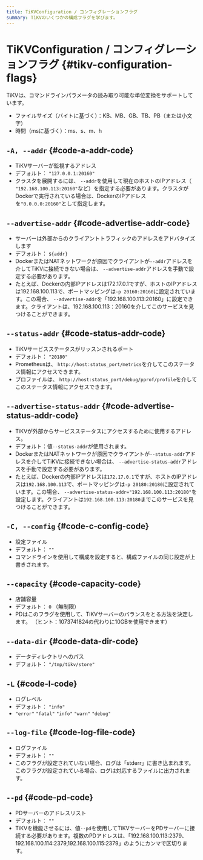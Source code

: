```yaml
---
title: TiKVConfiguration / コンフィグレーションフラグ
summary: TiKVのいくつかの構成フラグを学びます。
---
```


# TiKVConfiguration / コンフィグレーションフラグ {#tikv-configuration-flags}

TiKVは、コマンドラインパラメータの読み取り可能な単位変換をサポートしています。

-   ファイルサイズ（バイトに基づく）：KB、MB、GB、TB、PB（または小文字）
-   時間（msに基づく）：ms、s、m、h

## <code>-A, --addr</code> {#code-a-addr-code}

-   TiKVサーバーが監視するアドレス
-   デフォルト： `"127.0.0.1:20160"`
-   クラスタを展開するには、 `--addr`を使用して現在のホストのIPアドレス（ `"192.168.100.113:20160"`など）を指定する必要があります。クラスタがDockerで実行されている場合は、DockerのIPアドレスを`"0.0.0.0:20160"`として指定します。

## <code>--advertise-addr</code> {#code-advertise-addr-code}

-   サーバーは外部からのクライアントトラフィックのアドレスをアドバタイズします
-   デフォルト： `${addr}`
-   DockerまたはNATネットワークが原因でクライアントが`--addr`アドレスを介してTiKVに接続できない場合は、 `--advertise-addr`アドレスを手動で設定する必要があります。
-   たとえば、Dockerの内部IPアドレスは172.17.0.1ですが、ホストのIPアドレスは192.168.100.113で、ポートマッピングは`-p 20160:20160`に設定されています。この場合、 `--advertise-addr`を「192.168.100.113:20160」に設定できます。クライアントは、192.168.100.113：20160を介してこのサービスを見つけることができます。

## <code>--status-addr</code> {#code-status-addr-code}

-   TiKVサービスステータスがリッスンされるポート
-   デフォルト： `"20180"`
-   Prometheusは、 `http://host:status_port/metrics`を介してこのステータス情報にアクセスできます。
-   プロファイルは、 `http://host:status_port/debug/pprof/profile`を介してこのステータス情報にアクセスできます。

## <code>--advertise-status-addr</code> {#code-advertise-status-addr-code}

-   TiKVが外部からサービスステータスにアクセスするために使用するアドレス。
-   デフォルト：値`--status-addr`が使用されます。
-   DockerまたはNATネットワークが原因でクライアントが`--status-addr`アドレスを介してTiKVに接続できない場合は、 `--advertise-status-addr`アドレスを手動で設定する必要があります。
-   たとえば、Dockerの内部IPアドレスは`172.17.0.1`ですが、ホストのIPアドレスは`192.168.100.113`で、ポートマッピングは`-p 20180:20180`に設定されています。この場合、 `--advertise-status-addr="192.168.100.113:20180"`を設定します。クライアントは`192.168.100.113:20180`までこのサービスを見つけることができます。

## <code>-C, --config</code> {#code-c-config-code}

-   設定ファイル
-   デフォルト： `""`
-   コマンドラインを使用して構成を設定すると、構成ファイルの同じ設定が上書きされます。

## <code>--capacity</code> {#code-capacity-code}

-   店舗容量
-   デフォルト： `0` （無制限）
-   PDはこのフラグを使用して、TiKVサーバーのバランスをとる方法を決定します。 （ヒント：1073741824の代わりに10GBを使用できます）

## <code>--data-dir</code> {#code-data-dir-code}

-   データディレクトリへのパス
-   デフォルト： `"/tmp/tikv/store"`

## <code>-L</code> {#code-l-code}

-   ログレベル
-   デフォルト： `"info"`
-   `"error"` `"fatal"` `"info"` `"warn"` `"debug"`

## <code>--log-file</code> {#code-log-file-code}

-   ログファイル
-   デフォルト： `""`
-   このフラグが設定されていない場合、ログは「stderr」に書き込まれます。このフラグが設定されている場合、ログは対応するファイルに出力されます。

## <code>--pd</code> {#code-pd-code}

-   PDサーバーのアドレスリスト
-   デフォルト： `""`
-   TiKVを機能させるには、値`--pd`を使用してTiKVサーバーをPDサーバーに接続する必要があります。複数のPDアドレスは、「192.168.100.113:2379、192.168.100.114:2379,192.168.100.115:2379」のようにカンマで区切ります。
